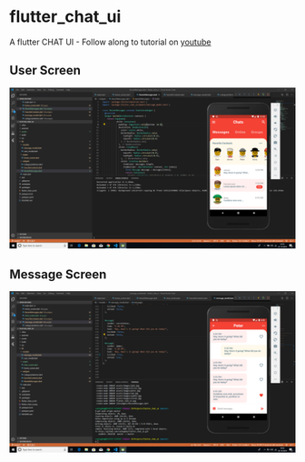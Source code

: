 # flutter_chat_ui

A flutter CHAT UI - Follow along to tutorial on [youtube](https://www.youtube.com/watch?v=h-igXZCCrrc)

## User Screen

![User Screen](flutter_chat_ui_user_screen.png?raw=true "User Screen")


## Message Screen

![Message Screen](flutter_chat_ui_message_screen.png?raw=true "Message Screen")
